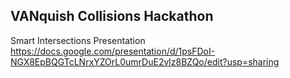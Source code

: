 ## VANquish Collisions Hackathon

Smart Intersections Presentation  
https://docs.google.com/presentation/d/1psFDoI-NGX8EpBQGTcLNrxYZOrL0umrDuE2vlz8BZQo/edit?usp=sharing
